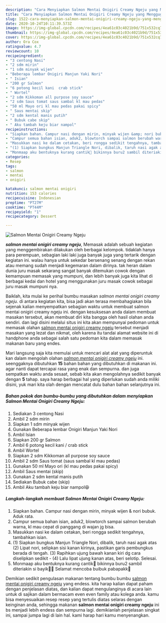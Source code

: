 ```yaml
---
description: "Cara Menyiapkan Salmon Mentai Onigiri Creamy Ngeju yang Menggugah Selera"
title: "Cara Menyiapkan Salmon Mentai Onigiri Creamy Ngeju yang Menggugah Selera"
slug: 1522-cara-menyiapkan-salmon-mentai-onigiri-creamy-ngeju-yang-menggugah-selera
date: 2020-10-24T10:11:39.573Z
image: https://img-global.cpcdn.com/recipes/4ea61c03c4021b9d/751x532cq70/salmon-mentai-onigiri-creamy-ngeju-foto-resep-utama.jpg
thumbnail: https://img-global.cpcdn.com/recipes/4ea61c03c4021b9d/751x532cq70/salmon-mentai-onigiri-creamy-ngeju-foto-resep-utama.jpg
cover: https://img-global.cpcdn.com/recipes/4ea61c03c4021b9d/751x532cq70/salmon-mentai-onigiri-creamy-ngeju-foto-resep-utama.jpg
author: Ora Cox
ratingvalue: 4.7
reviewcount: 10
recipeingredient:
- "3 centong Nasi"
- "2 sdm mirin"
- "1 sdm minyak wijen"
- "Beberapa lembar Onigiri Manjun Yaki Nori"
- " Isian"
- "200 gr Salmon"
- "6 potong kecil kani  crab stick"
- " Wortel"
- "2 sdm Kikkoman all purpose soy sauce"
- "2 sdm Saus tomat saus sambal kl mau pedas"
- "50 ml Mayo ori kl mau pedas pakai spicy"
- " Saus mentai skip"
- "2 sdm kental manis putih"
- " Bubuk cabe skip"
- " Aku tambah keju biar nampol"
recipeinstructions:
- "Siapkan bahan. Campur nasi dengan mirin, minyak wijen &amp; nori bubuk. Aduk rata."
- "Campur semua bahan isian, aduk2, blowtorch sampai salmon berubah warna, kl mau cepat di panggang di wajan jg bisa."
- "Masukkan nasi ke dalam cetakan, beri rongga sedikit tengahnya, tambahkan isian."
- "(1) Siapkan bungkus Manjun Triangle Nori, dibalik, taruh nasi agak atas (2) Lipat nori, selipkan sisi kanan kirinya, pastikan garis pembungkus berada di tengah. (3) Rapihkan ujung bawah kanan kiri dg cara diselipkan sedikit (4) Lalu lipat ujung kanan atas, beri selotip. Selesai."
- "Monmaap aku bentuknya kurang cantik🙈 bikinnya buru2 sambil diteriakin si bayik🤦‍♀️ Selamat mencoba buibuk pabapakk🤗"
categories:
- Resep
tags:
- salmon
- mentai
- onigiri

katakunci: salmon mentai onigiri 
nutrition: 153 calories
recipecuisine: Indonesian
preptime: "PT27M"
cooktime: "PT44M"
recipeyield: "1"
recipecategory: Dessert

---
```



![Salmon Mentai Onigiri Creamy Ngeju](https://img-global.cpcdn.com/recipes/4ea61c03c4021b9d/751x532cq70/salmon-mentai-onigiri-creamy-ngeju-foto-resep-utama.jpg)

<b><i>salmon mentai onigiri creamy ngeju</i></b>, Memasak adalah sebuah kegiatan yang menggembirakan dilakukan oleh berbagai kelompok. tidaklah hanya para perempuan, sebagian laki laki juga banyak juga yang tertarik dengan kegiatan ini. walau hanya untuk sekedar bersenang senang dengan rekan atau memang sudah menjadi kegemaran dalam dirinya. tak heran dalam dunia juru masak sekarang sangat banyak ditemukan cowok dengan kemampuan memasak yang mumpuni, dan lebih banyak juga kita lihat di berbagai kedai dan hotel yang menggunakan juru masak cowok sebagai juru masak mumpuni nya.

Baiklah, kita mulai ke perihal bumbu masakan <i>salmon mentai onigiri creamy ngeju</i>. di antara kegiatan kita, bisa jadi akan terasa membahagiakan bila sejenak kalian menyempatkan sebagian waktu untuk membuat salmon mentai onigiri creamy ngeju ini. dengan kesuksesan anda dalam membuat masakan tersebut, akan membuat diri kita bangga oleh hasil olahan anda sendiri. dan lagi disini melalui situs ini kita akan mempunyai pedoman untuk memasak olahan <u>salmon mentai onigiri creamy ngeju</u> tersebut menjadi masakan yang lezat dan nikmat, oleh karena itu tandai alamat website ini di handphone anda sebagai salah satu pedoman kita dalam memasak makanan baru yang endes.




Mari langsung saja kita memulai untuk mencari alat alat yang diperuntuk kan dalam mengolah olahan <u><i>salmon mentai onigiri creamy ngeju</i></u> ini. seenggaknya dibutuhkan <b>15</b> bahan bahan yang dibutuhkan di makanan ini. agar nanti dapat tercapai rasa yang enak dan sempurna. dan juga sempatkan waktu anda sesaat, sebab kita akan mengolahnya sedikit banyak dengan <b>5</b> tahap. saya harap berbagai hal yang diperlukan sudah anda miliki disini, yuk mari kita olah dengan mencatat dulu bahan bahan selanjutnya ini.

<!--inarticleads1-->

##### Bahan pokok dan bumbu-bumbu yang dibutuhkan dalam menyiapkan Salmon Mentai Onigiri Creamy Ngeju:

1. Sediakan 3 centong Nasi
1. Ambil 2 sdm mirin
1. Siapkan 1 sdm minyak wijen
1. Gunakan Beberapa lembar Onigiri Manjun Yaki Nori
1. Ambil  Isian
1. Siapkan 200 gr Salmon
1. Ambil 6 potong kecil kani / crab stick
1. Ambil  Wortel
1. Siapkan 2 sdm Kikkoman all purpose soy sauce
1. Ambil 2 sdm Saus tomat (saus sambal kl mau pedas)
1. Gunakan 50 ml Mayo ori (kl mau pedas pakai spicy)
1. Ambil  Saus mentai (skip)
1. Gunakan 2 sdm kental manis putih
1. Sediakan  Bubuk cabe (skip)
1. Ambil  Aku tambah keju biar nampol😆




<!--inarticleads2-->

##### Langkah-langkah membuat Salmon Mentai Onigiri Creamy Ngeju:

1. Siapkan bahan. Campur nasi dengan mirin, minyak wijen &amp; nori bubuk. Aduk rata.
1. Campur semua bahan isian, aduk2, blowtorch sampai salmon berubah warna, kl mau cepat di panggang di wajan jg bisa.
1. Masukkan nasi ke dalam cetakan, beri rongga sedikit tengahnya, tambahkan isian.
1. (1) Siapkan bungkus Manjun Triangle Nori, dibalik, taruh nasi agak atas (2) Lipat nori, selipkan sisi kanan kirinya, pastikan garis pembungkus berada di tengah. (3) Rapihkan ujung bawah kanan kiri dg cara diselipkan sedikit - (4) Lalu lipat ujung kanan atas, beri selotip. Selesai.
1. Monmaap aku bentuknya kurang cantik🙈 bikinnya buru2 sambil diteriakin si bayik🤦‍♀️ Selamat mencoba buibuk pabapakk🤗




Demikian sedikit pengulasan makanan tentang bumbu bumbu <u>salmon mentai onigiri creamy ngeju</u> yang endess. kita harap kalian dapat paham dengan penjelasan diatas, dan kalian dapat mengulanginya di acara lain untuk di sajikan dalam bermacam even even family atau kolega anda. kamu bisa menyesuaikan resep resep yang tertulis diatas selaras dengan keinginan anda, sehingga makanan <b>salmon mentai onigiri creamy ngeju</b> ini bs menjadi lebih endess dan sempurna lagi. demikianlah penjelasan singkat ini, sampai jumpa lagi di lain hal. kami harap hari kamu menyenangkan.
